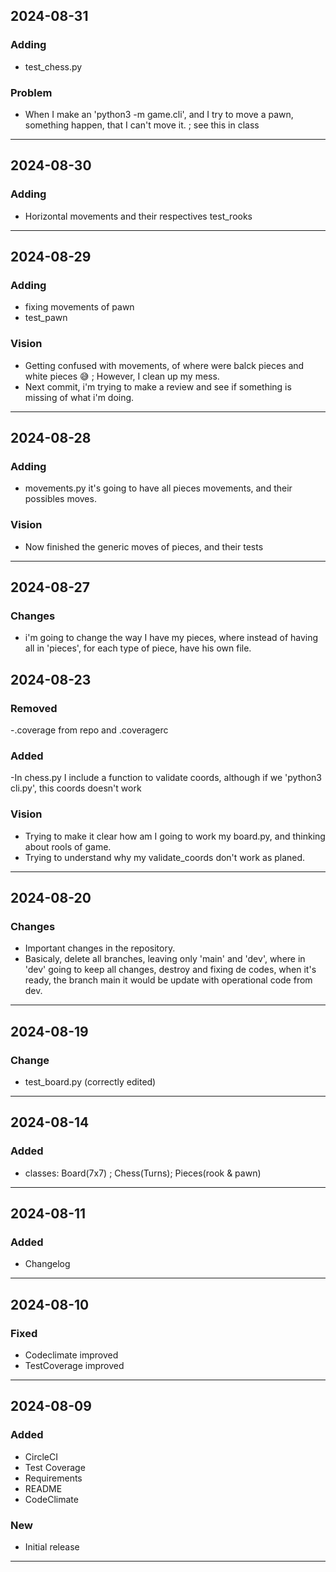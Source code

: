 ## 2024-08-31

### Adding
- test_chess.py

### Problem
- When I make an 'python3 -m game.cli', and I try to move a pawn, something happen, that I can't move it. ; see this in class

------------------
## 2024-08-30

### Adding 
- Horizontal movements and their respectives test_rooks

------------------
## 2024-08-29

### Adding 
- fixing movements of pawn
- test_pawn

### Vision
- Getting confused with movements, of where were balck pieces and white pieces :sweat_smile: ; However, I clean up my mess.
- Next commit, i'm trying to make a review and see if something is missing of what i'm doing.

------------------
## 2024-08-28

### Adding 
- movements.py it's going to have all pieces movements, and their possibles moves.

### Vision
- Now finished the generic moves of pieces, and their tests

------------------
## 2024-08-27

### Changes
- i'm going to change the way I have my pieces, where instead of having all in 'pieces', for each type of piece, have his own file.

## 2024-08-23 

### Removed
-.coverage from repo and .coveragerc

### Added
-In chess.py I include a function to validate coords, although if we 'python3 cli.py',
this coords doesn't work

### Vision 
- Trying to make it clear how am I going to work my board.py, and thinking about rools of game.
- Trying to understand why my validate_coords don't work as planed.
------------------
## 2024-08-20

### Changes
- Important changes in the repository.
- Basicaly, delete all branches, leaving only 'main' and 'dev', where in 'dev' going to keep all changes, destroy and fixing de codes, when it's ready, the branch main it would be update with operational code from dev.

------------------
## 2024-08-19


### Change

- test_board.py (correctly edited) 

------------------
## 2024-08-14

### Added
- classes: Board(7x7) ; Chess(Turns); Pieces(rook & pawn)

------------------
## 2024-08-11

### Added
- Changelog

------------------
## 2024-08-10

### Fixed
- Codeclimate improved 
- TestCoverage improved
------------------
## 2024-08-09

### Added
- CircleCI
- Test Coverage
- Requirements
- README
- CodeClimate

### New
* Initial release
------------------